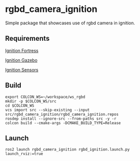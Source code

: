 # rgbd_camera_ignition
Simple package that showcases use of rgbd camera in ignition.

## Requirements
[Ignition Fortress](https://ignitionrobotics.org/docs/fortress/install_ubuntu)

[Ignition Gazebo](https://ignitionrobotics.org/api/gazebo/6.1/install.html)

[Ignition Sensors](https://ignitionrobotics.org/api/sensors/6.0/installation.html)

## Build
```
export COLCON_WS=~/workspace/ws_rgbd
mkdir -p $COLCON_WS/src
cd $COLCON_WS
vcs import src --skip-existing --input src/rgbd_camera_ignition/rgbd_camera_ignition.repos
rosdep install --ignore-src --from-paths src -y -r 
colcon build --cmake-args -DCMAKE_BUILD_TYPE=Release
```

## Launch
```
ros2 launch rgbd_camera_ignition rgbd_ignition.launch.py launch_rviz:=true
```